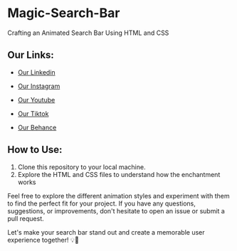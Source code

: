 # Magic-Search-Bar
Crafting an Animated Search Bar Using HTML and CSS


## Our Links:

- [Our Linkedin](https://www.linkedin.com/company/akera-digital-solutions/)

- [Our Instagram](https://www.instagram.com/akera.digital/)

- [Our Youtube](https://www.youtube.com/@akera.digital)

- [Our Tiktok](https://www.tiktok.com/@akera.digital)
  
- [Our Behance](https://www.behance.net/akera)

## How to Use:

1. Clone this repository to your local machine.
2. Explore the HTML and CSS files to understand how the enchantment works

   

Feel free to explore the different animation styles and experiment with them to find the perfect fit for your project. If you have any questions, suggestions, or improvements, don't hesitate to open an issue or submit a pull request.

Let's make your search bar stand out and create a memorable user experience together! 💡🚀
   

